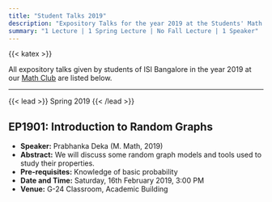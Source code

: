 ```yaml
---
title: "Student Talks 2019"
description: "Expository Talks for the year 2019 at the Students' Math Club at Indian Statistical Institute, Bangalore."
summary: "1 Lecture | 1 Spring Lecture | No Fall Lecture | 1 Speaker"
---
```


{{< katex >}}

All expository talks given by students of ISI Bangalore in the year 2019 at our [Math Club](/) are listed below.

<!-- ---

{{< lead >}}
Fall 2019
{{< /lead >}} -->

---

{{< lead >}}
Spring 2019
{{< /lead >}}

## EP1901: Introduction to Random Graphs

- **Speaker:** Prabhanka Deka (M. Math, 2019)
- **Abstract:** We will discuss some random graph models and tools used to study their properties.
- **Pre-requisites:** Knowledge of basic probability
- **Date and Time:** Saturday, 16th February 2019, 3:00 PM
- **Venue:** G-24 Classroom, Academic Building
